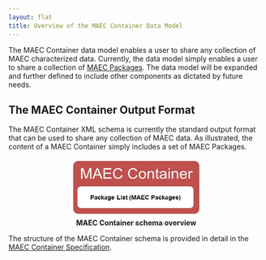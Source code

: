 ```yaml
---
layout: flat
title: Overview of the MAEC Container Data Model
---
```


The MAEC Container data model enables a user to share any collection of MAEC characterized data.  Currently, the data model simply enables a user to share a collection of <a href="/documentation/data_model_overview/package/">MAEC Packages</a>.  The data model will be expanded and further defined to include other components as dictated by future needs.

## The MAEC Container Output Format

The MAEC Container XML schema is currently the standard output format that can be used to share any collection of MAEC data.  As illustrated, the content of a MAEC Container simply includes a set of MAEC Packages.

<center>
<img src="cformat.png" alt="MAEC Container data model" height="116" width="260"/>
<figcaption><b>MAEC Container schema overview</b></figcaption>
</center>

The structure of the MAEC Container schema is provided in detail in the <a href="http://maec.mitre.org/language/version4.1/MAEC_Container_Spec_v2_1.pdf">MAEC Container Specification</a>.
